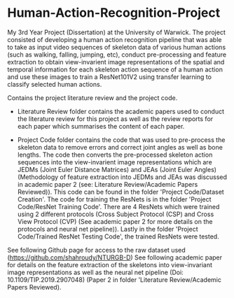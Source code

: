 # Human-Action-Recognition-Project
My 3rd Year Project (Dissertation) at the University of Warwick. The project consisted of developing a human action recognition pipeline that was able to take as input video sequences of skeleton data of various human actions (such as walking, falling, jumping, etc), conduct pre-processing and feature extraction to obtain view-invarient image representations of the spatial and temporal information for each skeleton action sequence of a human action and use these images to train a ResNet101V2 using transfer learning to classify selected human actions. 

Contains the project literature review and the project code. 
- Literature Review folder contains the academic papers used to conduct the literature review for this project as well as the review reports for each paper which summarises the content of each paper. 

- Project Code folder contains the code that was used to pre-process the skeleton data to remove errors and correct joint angles as well as bone lengths. The code then converts the pre-processed skeleton action sequences into the view-invarient image representations which are JEDMs (Joint Euler Distance Matrices) and JEAs (Joint Euler Angles) (Methodology of feature extraction into JEDMs and JEAs was discussed in academic paper 2 (see: Literature Review/Academic Papers Reviewed)). This code can be found in the folder 'Project Code/Dataset Creation'. The code for training the ResNets is in the folder 'Project Code/ResNet Training Code'. There are 4 ResNets which were trained using 2 different protocols (Cross Subject Protocol (CSP) and Cross View Protocol (CVP) (See academic paper 2 for more details on the protocols and neural net pipeline)). Lastly in the folder 'Project Code/Trained ResNet Testing Code', the trained ResNets were tested.

See following Github page for access to the raw dataset used (https://github.com/shahroudy/NTURGB-D) 
See following academic paper for details on the feature extraction of the skeletons into view-invariant image representations as well as the neural net pipeline (Doi: 10.1109/TIP.2019.2907048) (Paper 2 in folder 'Literature Review/Academic Papers Reviewed).
